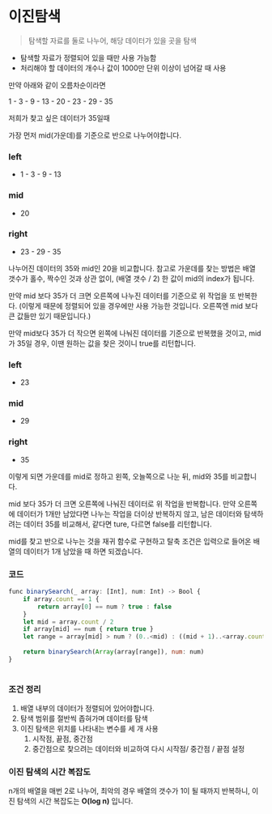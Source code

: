 # 이진탐색

> 탐색할 자료를 둘로 나누어, 해당 데이터가 있을 곳을 탐색
> 
- 탐색할 자료가 정렬되어 있을 때만 사용 가능함
- 처리해야 할 데이터의 개수나 값이 1000만 단위 이상이 넘어갈 때 사용

만약 아래와 같이 오름차순이라면

1 - 3 - 9 - 13 - 20 - 23 - 29 - 35

저희가 찾고 싶은 데이터가 35일때

가장 먼저 mid(가운데)를 기준으로 반으로 나누어야합니다.

### left

- 1 - 3 - 9 - 13

### mid

- 20

### right

- 23 - 29 - 35

나누어진 데이터의 35와 mid인 20을 비교합니다.
참고로 가운데를 찾는 방법은 배열 갯수가 홀수, 짝수인 것과 상관 없이, (배열 갯수 / 2) 한 값이 mid의 index가 됩니다.

만약 mid 보다 35가 더 크면 오른쪽에 나누진 데이터를 기준으로 위 작업을 또 반복한다.
(이렇게 때문에 정렬되어 있을 경우에만 사용 가능한 것입니다. 오른쪽엔 mid 보다 큰 값들만 있기 때문입니다.)

만약 mid보다 35가 더 작으면 왼쪽에 나눠진 데이터를 기준으로 반복했을 것이고, mid가 35일 경우, 이땐 원하는 값을 찾은 것이니 true를 리턴합니다.

### left

- 23

### mid

- 29

### right

- 35

이렇게 되면 가운데를 mid로 정하고 왼쪽, 오늘쪽으로 나눈 뒤, mid와 35를 비교합니다.

mid 보다 35가 더 크면 오른쪽에 나눠진 데이터로 위 작업을 반복합니다. 만약 오른쪽에 데이터가 1개만 남았다면 나누는 작업을 더이상 반복하지 않고, 남은 데이터와 탐색하려는 데이터 35를 비교해서, 같다면 ture, 다르면 false를 리턴합니다.

mid를 찾고 반으로 나누는 것을 재귀 함수로 구현하고 탈축 조건은 입력으로 들어온 배열의 데이터가 1개 남았을 때 하면 되겠습니다.

### 코드

```jsx
func binarySearch(_ array: [Int], num: Int) -> Bool {
    if array.count == 1 {
        return array[0] == num ? true : false
    }
    let mid = array.count / 2
    if array[mid] == num { return true }
    let range = array[mid] > num ? (0..<mid) : ((mid + 1)..<array.count)
    
    return binarySearch(Array(array[range]), num: num)
}
 
```

### 조건 정리

1. 배열 내부의 데이터가 정렬되어 있어야합니다.
2. 탐색 범위를 절반씩 좁혀가며 데이터를 탐색
3. 이진 탐색은 위치를 나타내는 변수를 세 개 사용
    1. 시작점, 끝점, 중간점
    2. 중간점으로 찾으려는 데이터와 비교하여 다시 시작점/ 중간점 / 끝점 설정

### 이진 탐색의 시간 복잡도

n개의 배열을 매번 2로 나누어, 최악의 경우 배열의 갯수가 1이 될 때까지 반복하니, 이진 탐색의 시간 복잡도는 **O(log n)** 입니다.